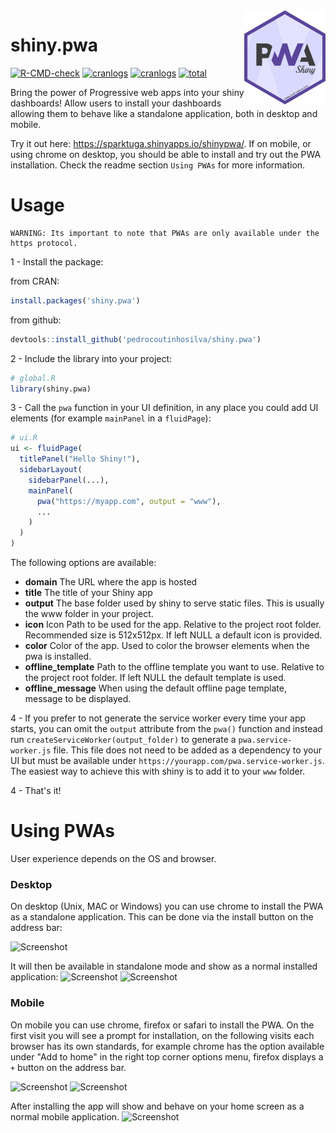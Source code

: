 <img src="man/figures/hexsticker.svg" align="right" alt="" width="130" />

# shiny.pwa

<!-- badges: start -->
[![R-CMD-check](https://github.com/pedrocoutinhosilva/shiny.pwa/workflows/R-CMD-check/badge.svg)](https://CRAN.R-project.org/package=shiny.pwa)
[![cranlogs](https://www.r-pkg.org/badges/version/shiny.pwa)](https://CRAN.R-project.org/package=shiny.pwa)
[![cranlogs](https://cranlogs.r-pkg.org/badges/shiny.pwa)](https://CRAN.R-project.org/package=shiny.pwa)
[![total](https://cranlogs.r-pkg.org/badges/grand-total/shiny.pwa)](https://CRAN.R-project.org/package=shiny.pwa)
<!-- badges: end -->

Bring the power of Progressive web apps into your shiny dashboards! Allow users to install your dashboards allowing them to behave like a standalone application, both in desktop and mobile.

Try it out here: https://sparktuga.shinyapps.io/shinypwa/. If on mobile, or using chrome on desktop, you should be able to install and try out the PWA installation. Check the readme section `Using PWAs` for more information.

# Usage
```
WARNING: Its important to note that PWAs are only available under the https protocol.
```

1 - Install the package:

from CRAN:
```R
install.packages('shiny.pwa')
```

from github:
```R
devtools::install_github('pedrocoutinhosilva/shiny.pwa')
```

2 - Include the library into your project:
```R
# global.R
library(shiny.pwa)
```

3 - Call the `pwa` function in your UI definition, in any place you could add UI elements (for example `mainPanel` in a `fluidPage`):
```R
# ui.R
ui <- fluidPage(
  titlePanel("Hello Shiny!"),
  sidebarLayout(
    sidebarPanel(...),
    mainPanel(
      pwa("https://myapp.com", output = "www"),
      ...
    )
  )
)
```
The following options are available:
- **domain** The URL where the app is hosted
- **title** The title of your Shiny app
- **output** The base folder used by shiny to serve static files. This is usually the www folder in your project.
- **icon** Icon Path to be used for the app. Relative to the project root folder. Recommended size is 512x512px. If left NULL a default icon is provided.
- **color** Color of the app. Used to color the browser elements when the pwa is installed.
- **offline_template** Path to the offline template you want to use. Relative to the project root folder. If left NULL the default template is used.
- **offline_message** When using the default offline page template, message to be displayed.

4 - If you prefer to not generate the service worker every time your app starts, you can omit the `output` attribute from the `pwa()` function and instead run `createServiceWorker(output_folder)` to generate a `pwa.service-worker.js` file. This file does not need to be added as a dependency to your UI but must be available under `https://yourapp.com/pwa.service-worker.js`. The easiest way to achieve this with shiny is to add it to your `www` folder.

4 - That's it!

# Using PWAs
User experience depends on the OS and browser.

### Desktop
On desktop (Unix, MAC or Windows) you can use chrome to install the PWA as a standalone application. This can be done via the install button on the address bar:

![Screenshot](man/figures/chrome-desktop.png)

It will then be available in standalone mode and show as a normal installed application:
![Screenshot](man/figures/installed-desktop.png)
![Screenshot](man/figures/standalone-desktop.png)

### Mobile
On mobile you can use chrome, firefox or safari to install the PWA. On the first visit you will see a prompt for installation, on the following visits each browser has its own standards, for example chrome has the option available under "Add to home" in the right top corner options menu, firefox displays a `+` button on the address bar.

![Screenshot](man/figures/chrome-mobile.png)
![Screenshot](man/figures/firefox-mobile.png)

After installing the app will show and behave on your home screen as a normal mobile application.
![Screenshot](man/figures/installed-mobile.png)
